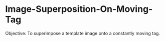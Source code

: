 # Image-Superposition-On-Moving-Tag
Objective: To superimpose a template image onto a constantly moving tag.
